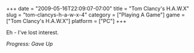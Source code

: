 +++
date = "2009-05-16T22:09:07-07:00"
title = "Tom Clancy's H.A.W.X"
slug = "tom-clancys-h-a-w-x-4"
category = ["Playing A Game"]
game = ["Tom Clancy's H.A.W.X"]
platform = ["PC"]
+++

Eh - I've lost interest.

<i>Progress: Gave Up</i>
